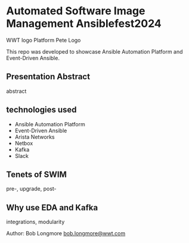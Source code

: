 # Automated Software Image Management Ansiblefest2024

WWT logo
Platform Pete Logo

This repo was developed to showcase Ansible Automation Platform and Event-Driven Ansible.

## Presentation Abstract

abstract

## technologies used

- Ansible Automation Platform
- Event-Driven Ansible
- Arista Networks
- Netbox
- Kafka
- Slack

## Tenets of SWIM

pre-, upgrade, post-

## Why use EDA and Kafka

integrations, modularity

Author: Bob Longmore bob.longmore@wwt.com
